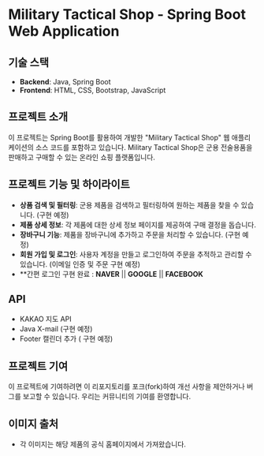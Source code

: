 # Military Tactical Shop - Spring Boot Web Application

## 기술 스택
- **Backend**: Java, Spring Boot
- **Frontend**: HTML, CSS, Bootstrap, JavaScript

## 프로젝트 소개
이 프로젝트는 Spring Boot를 활용하여 개발한 "Military Tactical Shop" 웹 애플리케이션의 소스 코드를 포함하고 있습니다. Military Tactical Shop은 군용 전술용품을 판매하고 구매할 수 있는 온라인 쇼핑 플랫폼입니다.

## 프로젝트 기능 및 하이라이트
- **상품 검색 및 필터링**: 군용 제품을 검색하고 필터링하여 원하는 제품을 찾을 수 있습니다. (구현 예정)
- **제품 상세 정보**: 각 제품에 대한 상세 정보 페이지를 제공하여 구매 결정을 돕습니다.
- **장바구니 기능**: 제품을 장바구니에 추가하고 주문을 처리할 수 있습니다. (구현 예정)
- **회원 가입 및 로그인**: 사용자 계정을 만들고 로그인하여 주문을 추적하고 관리할 수 있습니다. (이메일 인증 및 주문 구현 예정)
- **간편 로그인 구현 완료 : <strong>NAVER</strong> || <strong>GOOGLE</strong> || <strong>FACEBOOK</strong>
## API
- KAKAO 지도 API
- Java X-mail (구현 예정)
- Footer 캘린더 추가 ( 구현 예정)
## 프로젝트 기여
이 프로젝트에 기여하려면 이 리포지토리를 포크(fork)하여 개선 사항을 제안하거나 버그를 보고할 수 있습니다. 우리는 커뮤니티의 기여를 환영합니다.

## 이미지 출처
- 각 이미지는 해당 제품의 공식 홈페이지에서 가져왔습니다.
